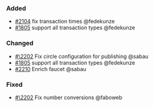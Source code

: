 ### Added

- [\#2104](https://github.com/cosmos/voyager/issues/2104) fix transaction times @fedekunze
- [\#1805](https://github.com/cosmos/voyager/issues/1805) support all transaction types @fedekunze

### Changed

- [#\2202](https://github.com/cosmos/voyager/pull/2202) Fix circle configuration for publishing @sabau
- [\#1805](https://github.com/cosmos/voyager/issues/1805) support all transaction types @fedekunze
- [\#2210](https://github.com/cosmos/voyager/pull/2210) Enrich faucet @sabau


### Fixed

- [#\2202](https://github.com/cosmos/voyager/issues/2202) Fix number conversions @faboweb

